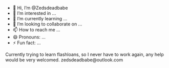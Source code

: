 - 👋 Hi, I’m @Zedsdeadbabe
- 👀 I’m interested in ...
- 🌱 I’m currently learning ...
- 💞️ I’m looking to collaborate on ...
- 📫 How to reach me ...
- 😄 Pronouns: ...
- ⚡ Fun fact: ...

<!---
Zedsdeadbabe/Zedsdeadbabe is a ✨ special ✨ repository because its `README.md` (this file) appears on your GitHub profile.
You can click the Preview link to take a look at your changes.
--->Currently trying to learn flashloans, so I never have to work again, any help would be very welcomed. zedsdeadbabe@outlook.com
